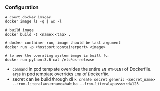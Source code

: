 ### Configuration

```
# count docker images
docker image ls -q | wc -l

# build image
docker build -t <name>:<tag> .

# docker container run, image should be last argument
docker run -p <hostport:containerport> <image>

# to see the operating system image is built for
docker run python:3.6 cat /etc/os-release
```

- `command` in pod template overrides the entire `ENTRYPOINT` of Dockerfile. `args` in pod template overrides `CMD` of Dockerfile.
- secret can be build through cli `k create secret generic <secret_name> --from-literal=username=habiba --from-literal=password=123`
